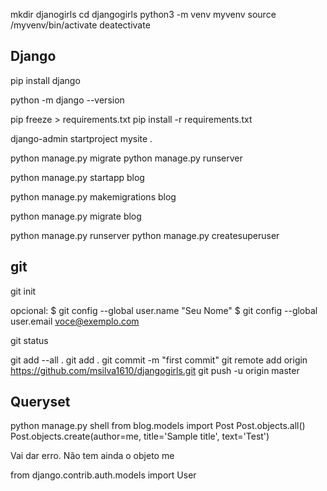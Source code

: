 mkdir djanogirls
cd djangogirls
python3 -m venv myvenv
source /myvenv/bin/activate
deatectivate

## Django

pip install django

python -m django --version

pip freeze > requirements.txt
pip install -r requirements.txt


django-admin startproject mysite .

python manage.py migrate
python manage.py runserver

python manage.py startapp blog


python manage.py makemigrations blog

python manage.py migrate blog

python manage.py runserver
python manage.py createsuperuser

## git

git init

opcional:
$ git config --global user.name "Seu Nome"
$ git config --global user.email voce@exemplo.com

git status

git add --all .
git add .
git commit -m "first commit"
git remote add origin https://github.com/msilva1610/djangogirls.git
git push -u origin master


## Queryset

python manage.py shell
from blog.models import Post
Post.objects.all()
Post.objects.create(author=me, title='Sample title', text='Test')

Vai dar erro. Não tem ainda o objeto me

from django.contrib.auth.models import User